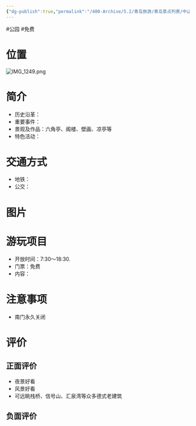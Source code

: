 ```yaml
---
{"dg-publish":true,"permalink":"/400-Archive/5.2/青岛旅游/青岛景点列表/中山路及其周边/小鱼山公园/","tags":["公园","免费"]}
---
```


#公园 #免费 
# 位置
![IMG_1249.png](/img/user/800-%E5%85%B6%E4%BB%96/801-%E5%9B%BE%E7%89%87/IMG_1249.png)
# 简介
- 历史沿革：
- 重要事件：
- 景观及作品：六角亭、阁楼、壁画、凉亭等
- 特色活动：
# 交通方式
- 地铁：
- 公交：
# 图片
# 游玩项目
- 开放时间：7:30～18:30.
- 门票：免费
- 内容：
# 注意事项
- 南门永久关闭
# 评价
## 正面评价
- 夜景好看
- 风景好看
- 可远眺栈桥、信号山、汇泉湾等众多德式老建筑
## 负面评价
